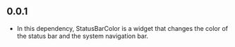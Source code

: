 ## 0.0.1

* In this dependency, StatusBarColor is a widget that changes the color of the status bar and the system navigation bar.

